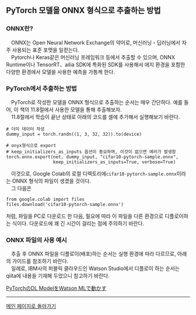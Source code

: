 ## PyTorch 모델을 ONNX 형식으로 추출하는 방법

### ONNX란?
　ONNX는 Open Neural Network Exchange의 약어로, 머신러닝・딥러닝에서 자주 사용되는 표준 포맷을 일컫는다.  
　Pytorch나 Keras같은 머신러닝 프레임워크 등에서 추출할 수 있으며, ONNX Runtime이나 TensorRT、ailia SDK에 특화된 SDK를 사용해서 에지 환경을 포함한 다양한 환경에서 모델을 사용한 예측을 가틍케 한다.

### PyTorch에서 추출하는 방법
　PyTorch로 작성한 모델을 ONNX 형식으로 추출하는 순서는 매우 간단하다. 예를 들어, 이 책의 11.8절에서 사용한 모델을 통해 추출해보자.  
　11.8절에서 학습이 끝난 상태로 아래의 코드를 셀에 추가해서 실행해보기 바란다.

```py3
# 더미 데이터 작성
dummy_input = torch.randn((1, 3, 32, 32)).to(device)

# onyx형식으로 export
# keep_initializers_as_inputs 옵션이 중요하며, 이것이 없으면 에러가 발생함
torch.onnx.export(net, dummy_input, "cifar10-pytorch-sample.onnx", 
                  keep_initializers_as_inputs=True, verbose=True)

```

　이것으로, Google Colab의 로컬 디렉토리에``cifar10-pytorch-sample.onnx``이라는 ONNX 형식의 파일이 생겼을 것이다.  
　그 다음은


```py3
from google.colab import files
files.download('cifar10-pytorch-sample.onnx')
```

처럼, 파일을 PC로 다운로드 한 다음, 필요에 따라 이 파일을 다른 환경으로 디플로이하는 식이다.
다운로드에 꽤 긴 시간이 걸리는 점에 주의하기 바란다.

### ONNX 파일의 사용 예시
　추출 후 ONNX 파일을 디플로이(배포)하는 순서는 실행 환경에 따라 다르므로, 아래의 가이드를 참조하기 바란다.  
　일례로, IBM사의 퍼블릭 클라우드인 Watson Studio에서 디플로이 하는 순서는 qiita에 내용을 기재해 두었으니 참고하기 바란다.

[PyTorchのDL ModelをWatson MLで動かす](https://qiita.com/makaishi2/items/641466cbe99ad9575df3)

<hr>

[메인 페이지로 돌아가기](../README.md)
